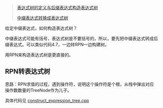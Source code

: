 > [表达式树的定义与后缀表达式构造表达式树](https://hsuloong.github.io/data-structure/expression-tree.html)
>
> [中缀表达式转换成表达式树](https://juejin.cn/post/7123204641017298952)

给定中缀表达式，如何构造表达式树？

中缀表达式可能有括号，表达式树是不要括号的，所以，要先把中缀表达式转成后缀表达式。可以类似代码4.7，一边转RPN一边构建树。

用RPN来构造表达式树是更直接的。

## RPN转表达式树

思路：RPN求值的过程，遇到操作符，说明这个操作符是个根，从栈中弹出对应操作数数量的TreeNode作为儿子。

具体代码见 [construct_expression_tree.cpp](./construct_expression_tree.cpp)